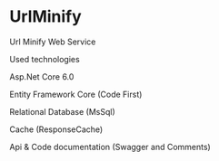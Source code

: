 # UrlMinify
Url Minify Web Service



Used technologies

Asp.Net Core 6.0

Entity Framework Core (Code First)

Relational Database (MsSql)

Cache (ResponseCache)

Api & Code documentation (Swagger and Comments)
